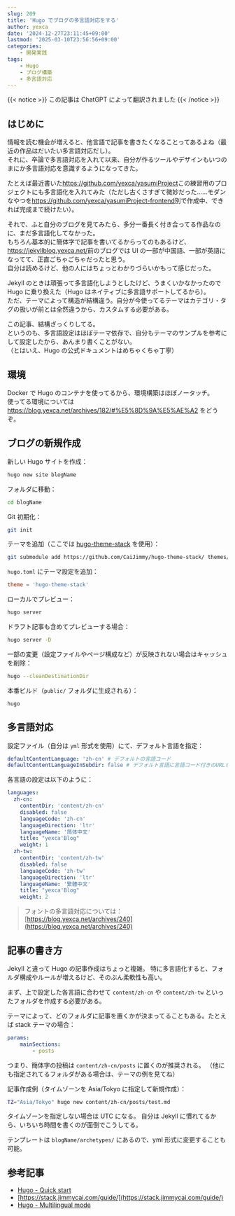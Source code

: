 ```yaml
---
slug: 209
title: 'Hugo でブログの多言語対応をする'
author: yexca
date: '2024-12-27T23:11:45+09:00'
lastmod: '2025-03-10T23:56:56+09:00'
categories:
    - 開発実践
tags:
    - Hugo
    - ブログ構築
    - 多言語対応
---
```


{{< notice >}} この記事は ChatGPT によって翻訳されました {{< /notice >}}

## はじめに

情報を読む機会が増えると、他言語で記事を書きたくなることってあるよね（最近の作品はだいたい多言語対応だし）。  
それに、卒論で多言語対応を入れて以来、自分が作るツールやデザインもいつのまにか多言語対応を意識するようになってきた。

たとえば最近書いた<https://github.com/yexca/yasumiProject>この練習用のプロジェクトにも多言語化を入れてみた（ただし古くさすぎて微妙だった……モダンなやつを<https://github.com/yexca/yasumiProject-frontend>別で作成中、できれば完成まで続けたい）。

それで、ふと自分のブログを見てみたら、多分一番長く付き合ってる作品なのに、まだ多言語化してなかった。  
もちろん基本的に簡体字で記事を書いてるからってのもあるけど、<https://jekyllblog.yexca.net/>前のブログでは UI の一部が中国語、一部が英語になってて、正直ごちゃごちゃだったと思う。  
自分は読めるけど、他の人にはちょっとわかりづらいかもって感じだった。

Jekyll のときは頑張って多言語化しようとしたけど、うまくいかなかったので Hugo に乗り換えた（Hugo はネイティブに多言語サポートしてるから）。  
ただ、テーマによって構造が結構違う。自分が今使ってるテーマはカテゴリ・タグの扱いが前とは全然違うから、カスタムする必要がある。

この記事、結構ざっくりしてる。  
というのも、多言語設定はほぼテーマ依存で、自分もテーマのサンプルを参考にして設定したから、あんまり書くことがない。  
（とはいえ、Hugo の公式ドキュメントはめちゃくちゃ丁寧）

## 環境

Docker で Hugo のコンテナを使ってるから、環境構築はほぼノータッチ。  
使ってる環境については <https://blog.yexca.net/archives/182/#%E5%8D%9A%E5%AE%A2> をどうぞ。

## ブログの新規作成

新しい Hugo サイトを作成：

```bash
hugo new site blogName
````

フォルダに移動：

```bash
cd blogName
```

Git 初期化：

```bash
git init
```

テーマを追加（ここでは [hugo-theme-stack](https://github.com/CaiJimmy/hugo-theme-stack) を使用）：

```bash
git submodule add https://github.com/CaiJimmy/hugo-theme-stack/ themes/hugo-theme-stack
```

`hugo.toml` にテーマ設定を追加：

```toml
theme = 'hugo-theme-stack'
```

ローカルでプレビュー：

```bash
hugo server
```

ドラフト記事も含めてプレビューする場合：

```bash
hugo server -D
```

一部の変更（設定ファイルやページ構成など）が反映されない場合はキャッシュを削除：

```bash
hugo --cleanDestinationDir
```

本番ビルド（`public/` フォルダに生成される）：

```bash
hugo
```

## 多言語対応

設定ファイル（自分は `yml` 形式を使用）にて、デフォルト言語を指定：

```yml
defaultContentLanguage: 'zh-cn' # デフォルトの言語コード
defaultContentLanguageInSubdir: false # デフォルト言語に言語コード付きのURLを使うかどうか
```

各言語の設定は以下のように：

```yml
languages:
  zh-cn:
    contentDir: 'content/zh-cn'
    disabled: false
    languageCode: 'zh-cn'
    languageDirection: 'ltr'
    languageName: '简体中文'
    title: "yexca'Blog"
    weight: 1
  zh-tw:
    contentDir: 'content/zh-tw'
    disabled: false
    languageCode: 'zh-tw'
    languageDirection: 'ltr'
    languageName: '繁體中文'
    title: "yexca'Blog"
    weight: 2
```

> フォントの多言語対応については：[https://blog.yexca.net/archives/240](https://blog.yexca.net/archives/240)

## 記事の書き方

Jekyll と違って Hugo の記事作成はちょっと複雑。
特に多言語化すると、フォルダ構成やルールが増えるけど、そのぶん柔軟性も高い。

まず、上で設定した各言語に合わせて `content/zh-cn` や `content/zh-tw` といったフォルダを作成する必要がある。

テーマによって、どのフォルダに記事を置くかが決まってることもある。たとえば stack テーマの場合：

```yml
params:
    mainSections:
        - posts
```

つまり、簡体字の投稿は `content/zh-cn/posts` に置くのが推奨される。
（他にも指定されてるフォルダがある場合は、テーマの例を見てね）

記事作成例（タイムゾーンを Asia/Tokyo に指定して新規作成）：

```bash
TZ="Asia/Tokyo" hugo new content/zh-cn/posts/test.md
```

タイムゾーンを指定しない場合は UTC になる。
自分は Jekyll に慣れてるから、いちいち時間を書くのが面倒でこうしてる。

テンプレートは `blogName/archetypes/` にあるので、yml 形式に変更することも可能。

## 参考記事

* [Hugo - Quick start](https://gohugo.io/getting-started/quick-start/)
* [https://stack.jimmycai.com/guide/](https://stack.jimmycai.com/guide/)
* [Hugo - Multilingual mode](https://gohugo.io/content-management/multilingual/)
